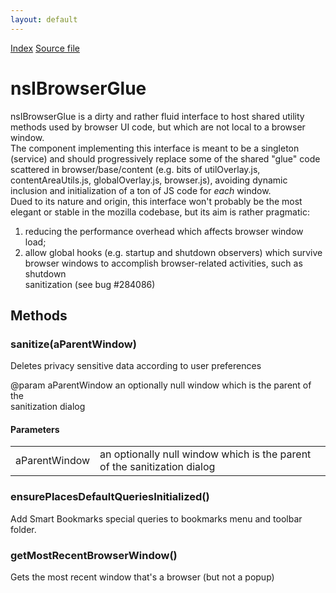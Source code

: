 ```yaml
---
layout: default
---
```

<div id='links'><a href="../index.html">Index</a>
<a href="http://dxr.mozilla.org/mozilla-central/source/browser/components/nsIBrowserGlue.idl">Source file</a>
</div>

# nsIBrowserGlue #
  
nsIBrowserGlue is a dirty and rather fluid interface to host shared utility   
methods used by browser UI code, but which are not local to a browser window.  
The component implementing this interface is meant to be a singleton  
(service) and should progressively replace some of the shared "glue" code   
scattered in browser/base/content (e.g. bits of utilOverlay.js,   
contentAreaUtils.js, globalOverlay.js, browser.js), avoiding dynamic   
inclusion and initialization of a ton of JS code for *each* window.  
Dued to its nature and origin, this interface won't probably be the most  
elegant or stable in the mozilla codebase, but its aim is rather pragmatic:  
1) reducing the performance overhead which affects browser window load;  
2) allow global hooks (e.g. startup and shutdown observers) which survive  
browser windows to accomplish browser-related activities, such as shutdown  
sanitization (see bug #284086)  
  
  

## Methods ##

### sanitize(aParentWindow) ###
   
Deletes privacy sensitive data according to user preferences  
  
@param aParentWindow an optionally null window which is the parent of the   
       sanitization dialog  
  
  

#### Parameters ####

<table>

<tr>
<td>aParentWindow</td>
<td>an optionally null window which is the parent of the   
       sanitization dialog  
</td>
</tr>

</table>

### ensurePlacesDefaultQueriesInitialized() ###
  
Add Smart Bookmarks special queries to bookmarks menu and toolbar folder.  
  

### getMostRecentBrowserWindow() ###
  
Gets the most recent window that's a browser (but not a popup)  
  
